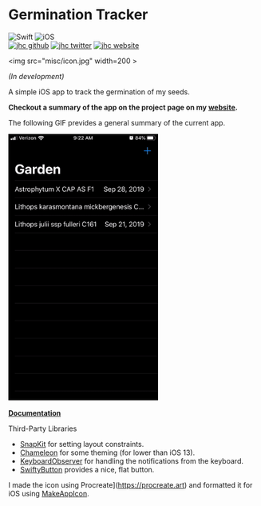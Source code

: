 # Germination Tracker

![Swift](https://img.shields.io/badge/Swift-Swift_Project-FA7343.svg?style=flat&logo=swift)
![iOS](https://img.shields.io/badge/iOS-iOS_Project-999999.svg?style=flat&logo=apple)  
[![jhc github](https://img.shields.io/badge/GitHub-jhrcook-181717.svg?style=flat&logo=github)](https://github.com/jhrcook)
[![jhc twitter](https://img.shields.io/badge/Twitter-@JoshDoesA-00aced.svg?style=flat&logo=twitter)](https://twitter.com/JoshDoesa)
[![jhc website](https://img.shields.io/badge/Website-Joshua_Cook-5087B2.svg?style=flat&logo=telegram)](https://joshuacook.netlify.com)

<img src="misc/icon.jpg" width=200 \>

*(In development)*

A simple iOS app to track the germination of my seeds.

**Checkout a summary of the app on the project page on my [website](https://joshuacook.netlify.com/project/ios-germination-tracker/).**

The following GIF prevides a general summary of the current app.

<img src="misc/screenshots/2019-10-03_screen-recording.gif" width=300 />

**[Documentation](https://jhrcook.github.io/Germination-Tracker/)**


Third-Party Libraries

* [SnapKit](http://snapkit.io) for setting layout constraints.
* [Chameleon](https://github.com/viccalexander/Chameleon) for some theming (for lower than iOS 13).
* [KeyboardObserver](https://github.com/morizotter/KeyboardObserver) for handling the notifications from the keyboard.
* [SwiftyButton](https://github.com/TakeScoop/SwiftyButton) provides a nice, flat button.

I made the icon using Procreate](https://procreate.art) and formatted it for iOS using [MakeAppIcon](https://makeappicon.com).
